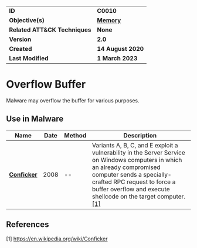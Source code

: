 <table>
<tr>
<td><b>ID</b></td>
<td><b>C0010</b></td>
</tr>
<tr>
<td><b>Objective(s)</b></td>
<td><b><a href="../memory">Memory</a></b></td>
</tr>
<tr>
<td><b>Related ATT&CK Techniques</b></td>
<td><b>None</b></td>
</tr>
<tr>
<td><b>Version</b></td>
<td><b>2.0</b></td>
</tr>
<tr>
<td><b>Created</b></td>
<td><b>14 August 2020</b></td>
</tr>
<tr>
<td><b>Last Modified</b></td>
<td><b>1 March 2023</b></td>
</tr>
</table>


# Overflow Buffer

Malware may overflow the buffer for various purposes.

## Use in Malware

|Name|Date|Method|Description|
|---|---|---|---|
|[**Conficker**](../../xample-malware/conficker.md)|2008|--|Variants A, B, C, and E exploit a vulnerability in the Server Service on Windows computers in which an already compromised computer sends a specially-crafted RPC request to force a buffer overflow and execute shellcode on the target computer. [[1]](#1)|

## References

<a name="1">[1]</a> https://en.wikipedia.org/wiki/Conficker

